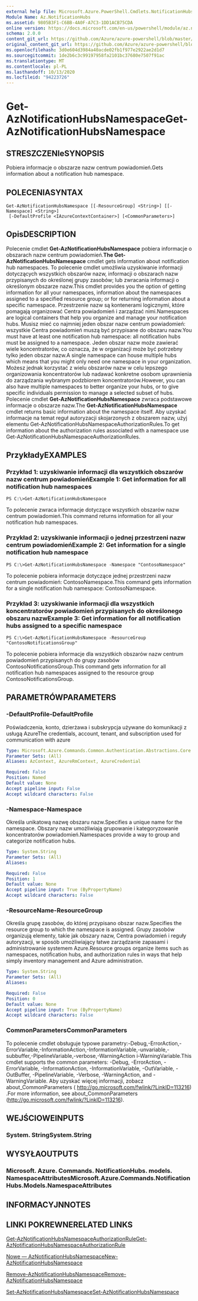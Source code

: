 ```yaml
---
external help file: Microsoft.Azure.PowerShell.Cmdlets.NotificationHubs.dll-Help.xml
Module Name: Az.NotificationHubs
ms.assetid: 9805B3F1-C6BB-4A0F-A7C3-1DD1ACB75CDA
online version: https://docs.microsoft.com/en-us/powershell/module/az.notificationhubs/get-aznotificationhubsnamespace
schema: 2.0.0
content_git_url: https://github.com/Azure/azure-powershell/blob/master/src/NotificationHubs/NotificationHubs/help/Get-AzNotificationHubsNamespace.md
original_content_git_url: https://github.com/Azure/azure-powershell/blob/master/src/NotificationHubs/NotificationHubs/help/Get-AzNotificationHubsNamespace.md
ms.openlocfilehash: 3d0e604d3984a40acde02fb1f977e2922ae2d1d7
ms.sourcegitcommit: 1de2b6c3c99197958fa2101bc37680e7507f91ac
ms.translationtype: MT
ms.contentlocale: pl-PL
ms.lasthandoff: 10/13/2020
ms.locfileid: "94223726"
---
```

# <span data-ttu-id="0fc52-101">Get-AzNotificationHubsNamespace</span><span class="sxs-lookup"><span data-stu-id="0fc52-101">Get-AzNotificationHubsNamespace</span></span>

## <span data-ttu-id="0fc52-102">STRESZCZENIe</span><span class="sxs-lookup"><span data-stu-id="0fc52-102">SYNOPSIS</span></span>
<span data-ttu-id="0fc52-103">Pobiera informacje o obszarze nazw centrum powiadomień.</span><span class="sxs-lookup"><span data-stu-id="0fc52-103">Gets information about a notification hub namespace.</span></span>

## <span data-ttu-id="0fc52-104">POLECENIA</span><span class="sxs-lookup"><span data-stu-id="0fc52-104">SYNTAX</span></span>

```
Get-AzNotificationHubsNamespace [[-ResourceGroup] <String>] [[-Namespace] <String>]
 [-DefaultProfile <IAzureContextContainer>] [<CommonParameters>]
```

## <span data-ttu-id="0fc52-105">Opis</span><span class="sxs-lookup"><span data-stu-id="0fc52-105">DESCRIPTION</span></span>
<span data-ttu-id="0fc52-106">Polecenie cmdlet **Get-AzNotificationHubsNamespace** pobiera informacje o obszarach nazw centrum powiadomień.</span><span class="sxs-lookup"><span data-stu-id="0fc52-106">**The Get-AzNotificationHubsNamespace** cmdlet gets information about notification hub namespaces.</span></span>
<span data-ttu-id="0fc52-107">To polecenie cmdlet umożliwia uzyskiwanie informacji dotyczących wszystkich obszarów nazw, informacji o obszarach nazw przypisanych do określonej grupy zasobów; lub zwracania informacji o określonym obszarze nazw.</span><span class="sxs-lookup"><span data-stu-id="0fc52-107">This cmdlet provides you the option of getting information for all your namespaces, information about the namespaces assigned to a specified resource group; or for returning information about a specific namespace.</span></span>
<span data-ttu-id="0fc52-108">Przestrzenie nazw są kontenerami logicznymi, które pomagają organizować Centra powiadomień i zarządzać nimi.</span><span class="sxs-lookup"><span data-stu-id="0fc52-108">Namespaces are logical containers that help you organize and manage your notification hubs.</span></span>
<span data-ttu-id="0fc52-109">Musisz mieć co najmniej jeden obszar nazw centrum powiadomień: wszystkie Centra powiadomień muszą być przypisane do obszaru nazw.</span><span class="sxs-lookup"><span data-stu-id="0fc52-109">You must have at least one notification hub namespace: all notification hubs must be assigned to a namespace.</span></span>
<span data-ttu-id="0fc52-110">Jeden obszar nazw może zawierać wiele koncentratorów, co oznacza, że w organizacji może być potrzebny tylko jeden obszar nazw.</span><span class="sxs-lookup"><span data-stu-id="0fc52-110">A single namespace can house multiple hubs which means that you might only need one namespace in your organization.</span></span>
<span data-ttu-id="0fc52-111">Możesz jednak korzystać z wielu obszarów nazw w celu lepszego organizowania koncentratorów lub nadawać konkretne osobom uprawnienia do zarządzania wybranym podzbiorem koncentratorów.</span><span class="sxs-lookup"><span data-stu-id="0fc52-111">However, you can also have multiple namespaces to better organize your hubs, or to give specific individuals permission to manage a selected subset of hubs.</span></span>
<span data-ttu-id="0fc52-112">Polecenie cmdlet **Get-AzNotificationHubsNamespace** zwraca podstawowe informacje o obszarze nazw.</span><span class="sxs-lookup"><span data-stu-id="0fc52-112">The **Get-AzNotificationHubsNamespace** cmdlet returns basic information about the namespace itself.</span></span>
<span data-ttu-id="0fc52-113">Aby uzyskać informacje na temat reguł autoryzacji skojarzonych z obszarem nazw, użyj elementu Get-AzNotificationHubsNamespaceAuthorizationRules.</span><span class="sxs-lookup"><span data-stu-id="0fc52-113">To get information about the authorization rules associated with a namespace use Get-AzNotificationHubsNamespaceAuthorizationRules.</span></span>

## <span data-ttu-id="0fc52-114">Przykłady</span><span class="sxs-lookup"><span data-stu-id="0fc52-114">EXAMPLES</span></span>

### <span data-ttu-id="0fc52-115">Przykład 1: uzyskiwanie informacji dla wszystkich obszarów nazw centrum powiadomień</span><span class="sxs-lookup"><span data-stu-id="0fc52-115">Example 1: Get information for all notification hub namespaces</span></span>
```
PS C:\>Get-AzNotificationHubsNamespace
```

<span data-ttu-id="0fc52-116">To polecenie zwraca informacje dotyczące wszystkich obszarów nazw centrum powiadomień.</span><span class="sxs-lookup"><span data-stu-id="0fc52-116">This command returns information for all your notification hub namespaces.</span></span>

### <span data-ttu-id="0fc52-117">Przykład 2: uzyskiwanie informacji o jednej przestrzeni nazw centrum powiadomień</span><span class="sxs-lookup"><span data-stu-id="0fc52-117">Example 2: Get information for a single notification hub namespace</span></span>
```
PS C:\>Get-AzNotificationHubsNamespace -Namespace "ContosoNamespace"
```

<span data-ttu-id="0fc52-118">To polecenie pobiera informacje dotyczące jednej przestrzeni nazw centrum powiadomień: ContosoNamespace.</span><span class="sxs-lookup"><span data-stu-id="0fc52-118">This command gets information for a single notification hub namespace: ContosoNamespace.</span></span>

### <span data-ttu-id="0fc52-119">Przykład 3: uzyskiwanie informacji dla wszystkich koncentratorów powiadomień przypisanych do określonego obszaru nazw</span><span class="sxs-lookup"><span data-stu-id="0fc52-119">Example 3: Get information for all notification hubs assigned to a specific namespace</span></span>
```
PS C:\>Get-AzNotificationHubsNamespace -ResourceGroup "ContosoNotificationsGroup"
```

<span data-ttu-id="0fc52-120">To polecenie pobiera informacje dla wszystkich obszarów nazw centrum powiadomień przypisanych do grupy zasobów ContosoNotificationsGroup.</span><span class="sxs-lookup"><span data-stu-id="0fc52-120">This command gets information for all notification hub namespaces assigned to the resource group ContosoNotificationsGroup.</span></span>

## <span data-ttu-id="0fc52-121">PARAMETRÓW</span><span class="sxs-lookup"><span data-stu-id="0fc52-121">PARAMETERS</span></span>

### <span data-ttu-id="0fc52-122">-DefaultProfile</span><span class="sxs-lookup"><span data-stu-id="0fc52-122">-DefaultProfile</span></span>
<span data-ttu-id="0fc52-123">Poświadczenia, konto, dzierżawa i subskrypcja używane do komunikacji z usługą Azure</span><span class="sxs-lookup"><span data-stu-id="0fc52-123">The credentials, account, tenant, and subscription used for communication with azure</span></span>

```yaml
Type: Microsoft.Azure.Commands.Common.Authentication.Abstractions.Core.IAzureContextContainer
Parameter Sets: (All)
Aliases: AzContext, AzureRmContext, AzureCredential

Required: False
Position: Named
Default value: None
Accept pipeline input: False
Accept wildcard characters: False
```

### <span data-ttu-id="0fc52-124">-Namespace</span><span class="sxs-lookup"><span data-stu-id="0fc52-124">-Namespace</span></span>
<span data-ttu-id="0fc52-125">Określa unikatową nazwę obszaru nazw.</span><span class="sxs-lookup"><span data-stu-id="0fc52-125">Specifies a unique name for the namespace.</span></span>
<span data-ttu-id="0fc52-126">Obszary nazw umożliwiają grupowanie i kategoryzowanie koncentratorów powiadomień.</span><span class="sxs-lookup"><span data-stu-id="0fc52-126">Namespaces provide a way to group and categorize notification hubs.</span></span>

```yaml
Type: System.String
Parameter Sets: (All)
Aliases:

Required: False
Position: 1
Default value: None
Accept pipeline input: True (ByPropertyName)
Accept wildcard characters: False
```

### <span data-ttu-id="0fc52-127">-ResourceName</span><span class="sxs-lookup"><span data-stu-id="0fc52-127">-ResourceGroup</span></span>
<span data-ttu-id="0fc52-128">Określa grupę zasobów, do której przypisano obszar nazw.</span><span class="sxs-lookup"><span data-stu-id="0fc52-128">Specifies the resource group to which the namespace is assigned.</span></span>
<span data-ttu-id="0fc52-129">Grupy zasobów organizują elementy, takie jak obszary nazw, Centra powiadomień i reguły autoryzacji, w sposób umożliwiający łatwe zarządzanie zapasami i administrowanie systemem Azure.</span><span class="sxs-lookup"><span data-stu-id="0fc52-129">Resource groups organize items such as namespaces, notification hubs, and authorization rules in ways that help simply inventory management and Azure administration.</span></span>

```yaml
Type: System.String
Parameter Sets: (All)
Aliases:

Required: False
Position: 0
Default value: None
Accept pipeline input: True (ByPropertyName)
Accept wildcard characters: False
```

### <span data-ttu-id="0fc52-130">CommonParameters</span><span class="sxs-lookup"><span data-stu-id="0fc52-130">CommonParameters</span></span>
<span data-ttu-id="0fc52-131">To polecenie cmdlet obsługuje typowe parametry:-Debug,-ErrorAction,-ErrorVariable,-InformationAction,-InformationVariable,-unvariable,-subbuffer,-PipelineVariable,-verbose,-WarningAction i-WarningVariable.</span><span class="sxs-lookup"><span data-stu-id="0fc52-131">This cmdlet supports the common parameters: -Debug, -ErrorAction, -ErrorVariable, -InformationAction, -InformationVariable, -OutVariable, -OutBuffer, -PipelineVariable, -Verbose, -WarningAction, and -WarningVariable.</span></span> <span data-ttu-id="0fc52-132">Aby uzyskać więcej informacji, zobacz about_CommonParameters ( http://go.microsoft.com/fwlink/?LinkID=113216) .</span><span class="sxs-lookup"><span data-stu-id="0fc52-132">For more information, see about_CommonParameters (http://go.microsoft.com/fwlink/?LinkID=113216).</span></span>

## <span data-ttu-id="0fc52-133">WEJŚCIOWE</span><span class="sxs-lookup"><span data-stu-id="0fc52-133">INPUTS</span></span>

### <span data-ttu-id="0fc52-134">System. String</span><span class="sxs-lookup"><span data-stu-id="0fc52-134">System.String</span></span>

## <span data-ttu-id="0fc52-135">WYSYŁA</span><span class="sxs-lookup"><span data-stu-id="0fc52-135">OUTPUTS</span></span>

### <span data-ttu-id="0fc52-136">Microsoft. Azure. Commands. NotificationHubs. models. NamespaceAttributes</span><span class="sxs-lookup"><span data-stu-id="0fc52-136">Microsoft.Azure.Commands.NotificationHubs.Models.NamespaceAttributes</span></span>

## <span data-ttu-id="0fc52-137">INFORMACYJN</span><span class="sxs-lookup"><span data-stu-id="0fc52-137">NOTES</span></span>

## <span data-ttu-id="0fc52-138">LINKI POKREWNE</span><span class="sxs-lookup"><span data-stu-id="0fc52-138">RELATED LINKS</span></span>

[<span data-ttu-id="0fc52-139">Get-AzNotificationHubsNamespaceAuthorizationRule</span><span class="sxs-lookup"><span data-stu-id="0fc52-139">Get-AzNotificationHubsNamespaceAuthorizationRule</span></span>](./Get-AzNotificationHubsNamespaceAuthorizationRule.md)

[<span data-ttu-id="0fc52-140">Nowe — AzNotificationHubsNamespace</span><span class="sxs-lookup"><span data-stu-id="0fc52-140">New-AzNotificationHubsNamespace</span></span>](./New-AzNotificationHubsNamespace.md)

[<span data-ttu-id="0fc52-141">Remove-AzNotificationHubsNamespace</span><span class="sxs-lookup"><span data-stu-id="0fc52-141">Remove-AzNotificationHubsNamespace</span></span>](./Remove-AzNotificationHubsNamespace.md)

[<span data-ttu-id="0fc52-142">Set-AzNotificationHubsNamespace</span><span class="sxs-lookup"><span data-stu-id="0fc52-142">Set-AzNotificationHubsNamespace</span></span>](./Set-AzNotificationHubsNamespace.md)


